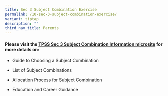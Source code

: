 ```yaml
---
title: Sec 3 Subject Combination Exercise
permalink: /10-sec-3-subject-combination-exercise/
variant: tiptap
description: ""
third_nav_title: Parents
---
```

<h4>Please visit the <a href="https://sites.google.com/moe.edu.sg/tpsssubjectcombi/home?authuser=0" rel="noopener nofollow" target="_blank">TPSS Sec 3 Subject Combination Information microsite</a> for more details on:</h4>
<ul data-tight="true" class="tight">
<li>
<p>Guide to Choosing a Subject Combination</p>
</li>
<li>
<p>List of Subject Combinations</p>
</li>
<li>
<p>Allocation Process for Subject Combination</p>
</li>
<li>
<p>Education and Career Guidance</p>
</li>
</ul>
<p></p>
<p></p>
